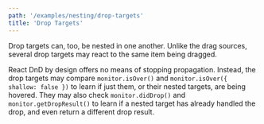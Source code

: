 ```yaml
---
path: '/examples/nesting/drop-targets'
title: 'Drop Targets'
---
```


Drop targets can, too, be nested in one another. Unlike the drag
sources, several drop targets may react to the same item being
dragged.

React DnD by design offers no means of stopping propagation. Instead, the drop targets may compare `monitor.isOver()` and `monitor.isOver({ shallow: false })` to learn if just them, or their nested targets, are being hovered. They may also check `monitor.didDrop()` and `monitor.getDropResult()` to learn if a nested target has already handled the drop, and even return a different drop result.

<view-source name="03-nesting/drop-targets" compnoent="nesting-drop-targets">
</view-source>

